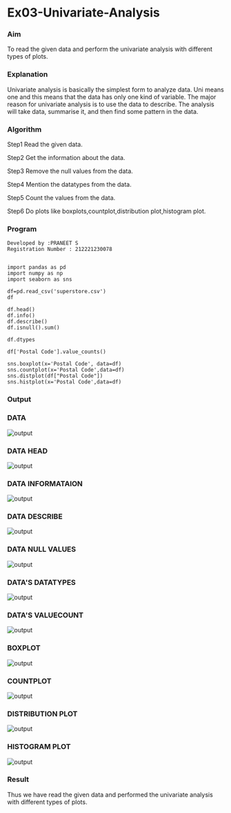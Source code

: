 # Ex03-Univariate-Analysis
### Aim
To read the given data and perform the univariate analysis with different types of plots.

### Explanation
Univariate analysis is basically the simplest form to analyze data. Uni means one and this means that the data has only one kind of variable. The major reason for univariate analysis is to use the data to describe. The analysis will take data, summarise it, and then find some pattern in the data.

### Algorithm
Step1
Read the given data.

Step2
Get the information about the data.

Step3
Remove the null values from the data.

Step4
Mention the datatypes from the data.

Step5
Count the values from the data.

Step6
Do plots like boxplots,countplot,distribution plot,histogram plot.

### Program
```
Developed by :PRANEET S
Registration Number : 212221230078


import pandas as pd
import numpy as np
import seaborn as sns

df=pd.read_csv('superstore.csv')
df

df.head()
df.info()
df.describe()
df.isnull().sum()

df.dtypes

df['Postal Code'].value_counts()

sns.boxplot(x='Postal Code', data=df)
sns.countplot(x='Postal Code',data=df)
sns.distplot(df["Postal Code"])
sns.histplot(x='Postal Code',data=df)
```
### Output

### DATA
![output](1.png)

### DATA HEAD
![output](2.png)

### DATA INFORMATAION
![output](3.png)

### DATA DESCRIBE
![output](4.png)

### DATA NULL VALUES
![output](5.png)

### DATA'S DATATYPES
![output](6.png)

### DATA'S VALUECOUNT
![output](7.png)

### BOXPLOT
![output](8.png)

### COUNTPLOT
![output](9.png)

### DISTRIBUTION PLOT
![output](10.png)

### HISTOGRAM PLOT
![output](11.png)

### Result
Thus we have read the given data and performed the univariate analysis with different types of plots.
